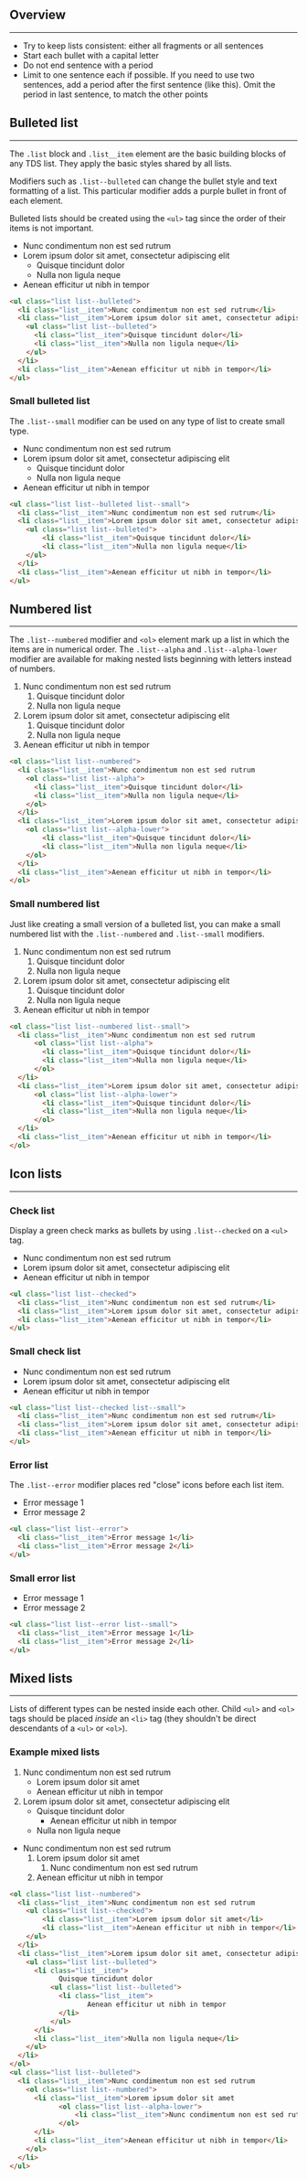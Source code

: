 
## Overview
---

* Try to keep lists consistent: either all fragments or all sentences
* Start each bullet with a capital letter
* Do not end sentence with a period
* Limit to one sentence each if possible. If you need to use two sentences, add a period after the first sentence (like this). Omit the period in last sentence, to match the other points

## Bulleted list

---

The `.list` block and `.list__item` element are the basic building blocks of any TDS list. They apply the basic styles shared by all lists.

Modifiers such as `.list--bulleted` can change the bullet style and text formatting of a list. This particular modifier adds a purple bullet in front of each element.

Bulleted lists should be created using the `<ul>` tag since the order of their items is not important.

<ul class="list list--bulleted">
  <li class="list__item">Nunc condimentum non est sed rutrum</li>
  <li class="list__item">Lorem ipsum dolor sit amet, consectetur adipiscing elit
	  <ul class="list list--bulleted">
      <li class="list__item">Quisque tincidunt dolor</li>
	    <li class="list__item">Nulla non ligula neque</li>
	  </ul>
  </li>
  <li class="list__item">Aenean efficitur ut nibh in tempor</li>
</ul>

```html
<ul class="list list--bulleted">
  <li class="list__item">Nunc condimentum non est sed rutrum</li>
  <li class="list__item">Lorem ipsum dolor sit amet, consectetur adipiscing elit
  	<ul class="list list--bulleted">
  	  <li class="list__item">Quisque tincidunt dolor</li>
  	  <li class="list__item">Nulla non ligula neque</li>
  	</ul>
  </li>
  <li class="list__item">Aenean efficitur ut nibh in tempor</li>
</ul>
```

### Small bulleted list

The `.list--small` modifier can be used on any type of list to create small type.

<ul class="list list--bulleted list--small">
  <li class="list__item">Nunc condimentum non est sed rutrum</li>
  <li class="list__item">Lorem ipsum dolor sit amet, consectetur adipiscing elit
  	<ul class="list list--bulleted">
  	  <li class="list__item">Quisque tincidunt dolor</li>
  	  <li class="list__item">Nulla non ligula neque</li>
  	</ul>
  </li>
  <li class="list__item">Aenean efficitur ut nibh in tempor</li>
</ul>

```html
<ul class="list list--bulleted list--small">
  <li class="list__item">Nunc condimentum non est sed rutrum</li>
  <li class="list__item">Lorem ipsum dolor sit amet, consectetur adipiscing elit
  	<ul class="list list--bulleted">
	    <li class="list__item">Quisque tincidunt dolor</li>
	    <li class="list__item">Nulla non ligula neque</li>
  	</ul>
  </li>
  <li class="list__item">Aenean efficitur ut nibh in tempor</li>
</ul>
```


## Numbered list

---

The `.list--numbered` modifier and `<ol>` element mark up a list in which the items are in numerical order. The `.list--alpha` and `.list--alpha-lower` modifier are available for making nested lists beginning with letters instead of numbers.

<ol class="list list--numbered">
  <li class="list__item">Nunc condimentum non est sed rutrum
  	<ol class="list list--alpha">
  	  <li class="list__item">Quisque tincidunt dolor</li>
  	  <li class="list__item">Nulla non ligula neque</li>
  	</ol>
  </li>
  <li class="list__item">Lorem ipsum dolor sit amet, consectetur adipiscing elit
  	<ol class="list list--alpha-lower">
	    <li class="list__item">Quisque tincidunt dolor</li>
	    <li class="list__item">Nulla non ligula neque</li>
  	</ol>
  </li>
  <li class="list__item">Aenean efficitur ut nibh in tempor</li>
</ol>

```html
<ol class="list list--numbered">
  <li class="list__item">Nunc condimentum non est sed rutrum
  	<ol class="list list--alpha">
  	  <li class="list__item">Quisque tincidunt dolor</li>
  	  <li class="list__item">Nulla non ligula neque</li>
  	</ol>
  </li>
  <li class="list__item">Lorem ipsum dolor sit amet, consectetur adipiscing elit
    <ol class="list list--alpha-lower">
	    <li class="list__item">Quisque tincidunt dolor</li>
	    <li class="list__item">Nulla non ligula neque</li>
    </ol>
  </li>
  <li class="list__item">Aenean efficitur ut nibh in tempor</li>
</ol>
```

### Small numbered list

Just like creating a small version of a bulleted list, you can make a small numbered list with the `.list--numbered` and `.list--small` modifiers.

<ol class="list list--numbered list--small">
  <li class="list__item">Nunc condimentum non est sed rutrum
  	<ol class="list list--alpha">
  	  <li class="list__item">Quisque tincidunt dolor</li>
  	  <li class="list__item">Nulla non ligula neque</li>
  	</ol>
  </li>
  <li class="list__item">Lorem ipsum dolor sit amet, consectetur adipiscing elit
	  <ol class="list list--alpha-lower">
	    <li class="list__item">Quisque tincidunt dolor</li>
	    <li class="list__item">Nulla non ligula neque</li>
	  </ol>
  </li>
  <li class="list__item">Aenean efficitur ut nibh in tempor</li>
</ol>

```html
<ol class="list list--numbered list--small">
  <li class="list__item">Nunc condimentum non est sed rutrum
	  <ol class="list list--alpha">
	    <li class="list__item">Quisque tincidunt dolor</li>
	    <li class="list__item">Nulla non ligula neque</li>
	  </ol>
  </li>
  <li class="list__item">Lorem ipsum dolor sit amet, consectetur adipiscing elit
	  <ol class="list list--alpha-lower">
	    <li class="list__item">Quisque tincidunt dolor</li>
	    <li class="list__item">Nulla non ligula neque</li>
	  </ol>
  </li>
  <li class="list__item">Aenean efficitur ut nibh in tempor</li>
</ol>
```

## Icon lists

---

### Check list

Display a green check marks as bullets by using `.list--checked` on a `<ul>` tag.

<ul class="list list--checked">
  <li class="list__item">Nunc condimentum non est sed rutrum</li>
  <li class="list__item">Lorem ipsum dolor sit amet, consectetur adipiscing elit</li>
  <li class="list__item">Aenean efficitur ut nibh in tempor</li>
</ul>

```html
<ul class="list list--checked">
  <li class="list__item">Nunc condimentum non est sed rutrum</li>
  <li class="list__item">Lorem ipsum dolor sit amet, consectetur adipiscing elit</li>
  <li class="list__item">Aenean efficitur ut nibh in tempor</li>
</ul>
```

### Small check list

<ul class="list list--checked list--small">
  <li class="list__item">Nunc condimentum non est sed rutrum</li>
  <li class="list__item">Lorem ipsum dolor sit amet, consectetur adipiscing elit</li>
  <li class="list__item">Aenean efficitur ut nibh in tempor</li>
</ul>

```html
<ul class="list list--checked list--small">
  <li class="list__item">Nunc condimentum non est sed rutrum</li>
  <li class="list__item">Lorem ipsum dolor sit amet, consectetur adipiscing elit</li>
  <li class="list__item">Aenean efficitur ut nibh in tempor</li>
</ul>
```

### Error list

The `.list--error` modifier places red "close" icons before each list item.

<ul class="list list--error">
  <li class="list__item">Error message 1</li>
  <li class="list__item">Error message 2</li>
</ul>

```html
<ul class="list list--error">
  <li class="list__item">Error message 1</li>
  <li class="list__item">Error message 2</li>
</ul>
```

### Small error list

<ul class="list list--error list--small">
  <li class="list__item">Error message 1</li>
  <li class="list__item">Error message 2</li>
</ul>

```html
<ul class="list list--error list--small">
  <li class="list__item">Error message 1</li>
  <li class="list__item">Error message 2</li>
</ul>
```


## Mixed lists

---

Lists of different types can be nested inside each other. Child `<ul>` and `<ol>` tags should be placed *inside* an `<li>` tag (they shouldn't be direct descendants of a `<ul>` or `<ol>`).

### Example mixed lists

<ol class="list list--numbered">
  <li class="list__item">Nunc condimentum non est sed rutrum
  	<ul class="list list--checked">
  	  <li class="list__item">Lorem ipsum dolor sit amet</li>
  	  <li class="list__item">Aenean efficitur ut nibh in tempor</li>
  	</ul>
  </li>
  <li class="list__item">Lorem ipsum dolor sit amet, consectetur adipiscing elit
  	<ul class="list list--bulleted">
      <li class="list__item">
  		  Quisque tincidunt dolor
  		  <ul class="list list--bulleted">
  		    <li class="list__item">
  			     Aenean efficitur ut nibh in tempor
  		    </li>
		    </ul>
	    </li>
	    <li class="list__item">Nulla non ligula neque</li>
	  </ul>
  </li>
</ol>
<ul class="list list--bulleted">
  <li class="list__item">Nunc condimentum non est sed rutrum
	  <ol class="list list--numbered">
	    <li class="list__item">Lorem ipsum dolor sit amet
		    <ol class="list list--alpha-lower">
		      <li class="list__item">Nunc condimentum non est sed rutrum</li>
		    </ol>
	    </li>
	    <li class="list__item">Aenean efficitur ut nibh in tempor</li>
	  </ol>
  </li>
</ul>

```html
<ol class="list list--numbered">
  <li class="list__item">Nunc condimentum non est sed rutrum
  	<ul class="list list--checked">
	    <li class="list__item">Lorem ipsum dolor sit amet</li>
	    <li class="list__item">Aenean efficitur ut nibh in tempor</li>
  	</ul>
  </li>
  <li class="list__item">Lorem ipsum dolor sit amet, consectetur adipiscing elit
  	<ul class="list list--bulleted">
      <li class="list__item">
  		    Quisque tincidunt dolor
  		  <ul class="list list--bulleted">
  		    <li class="list__item">
  			       Aenean efficitur ut nibh in tempor
  		    </li>
  		  </ul>
  	  </li>
  	  <li class="list__item">Nulla non ligula neque</li>
  	</ul>
  </li>
</ol>
<ul class="list list--bulleted">
  <li class="list__item">Nunc condimentum non est sed rutrum
  	<ol class="list list--numbered">
  	  <li class="list__item">Lorem ipsum dolor sit amet
    		<ol class="list list--alpha-lower">
    		    <li class="list__item">Nunc condimentum non est sed rutrum</li>
    		</ol>
  	  </li>
  	  <li class="list__item">Aenean efficitur ut nibh in tempor</li>
  	</ol>
  </li>
</ul>
```
